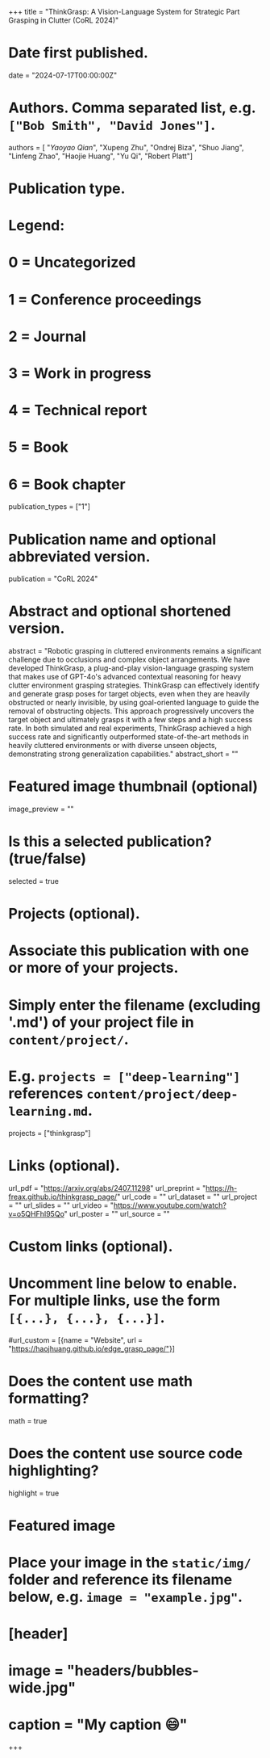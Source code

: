 +++
title = "ThinkGrasp: A Vision-Language System for Strategic Part Grasping in Clutter (CoRL 2024)"

# Date first published.
date = "2024-07-17T00:00:00Z"

# Authors. Comma separated list, e.g. `["Bob Smith", "David Jones"]`.
authors = [ "*Yaoyao Qian*", "Xupeng Zhu", "Ondrej Biza", "Shuo Jiang", "Linfeng Zhao", "Haojie Huang", "Yu Qi", "Robert Platt"]

# Publication type.
# Legend:
# 0 = Uncategorized
# 1 = Conference proceedings
# 2 = Journal
# 3 = Work in progress
# 4 = Technical report
# 5 = Book
# 6 = Book chapter
publication_types = ["1"]

# Publication name and optional abbreviated version.
publication = "CoRL 2024"


# Abstract and optional shortened version.
abstract = "Robotic grasping in cluttered environments remains a significant challenge due to occlusions and complex object arrangements. We have developed ThinkGrasp, a plug-and-play vision-language grasping system that makes use of GPT-4o's advanced contextual reasoning for heavy clutter environment grasping strategies. ThinkGrasp can effectively identify and generate grasp poses for target objects, even when they are heavily obstructed or nearly invisible, by using goal-oriented language to guide the removal of obstructing objects. This approach progressively uncovers the target object and ultimately grasps it with a few steps and a high success rate. In both simulated and real experiments, ThinkGrasp achieved a high success rate and significantly outperformed state-of-the-art methods in heavily cluttered environments or with diverse unseen objects, demonstrating strong generalization capabilities."
abstract_short = ""

# Featured image thumbnail (optional)
image_preview = ""

# Is this a selected publication? (true/false)
selected = true

# Projects (optional).
#   Associate this publication with one or more of your projects.
#   Simply enter the filename (excluding '.md') of your project file in `content/project/`.
#   E.g. `projects = ["deep-learning"]` references `content/project/deep-learning.md`.
projects = ["thinkgrasp"]

# Links (optional).
url_pdf = "https://arxiv.org/abs/2407.11298"
url_preprint = "https://h-freax.github.io/thinkgrasp_page/"
url_code = ""
url_dataset = ""
url_project = ""
url_slides = ""
url_video = "https://www.youtube.com/watch?v=o5QHFhI95Qo"
url_poster = ""
url_source = ""

# Custom links (optional).
#   Uncomment line below to enable. For multiple links, use the form `[{...}, {...}, {...}]`.
#url_custom = [{name = "Website", url = "https://haojhuang.github.io/edge_grasp_page/"}]

# Does the content use math formatting?
math = true

# Does the content use source code highlighting?
highlight = true

# Featured image
# Place your image in the `static/img/` folder and reference its filename below, e.g. `image = "example.jpg"`.
# [header]
# image = "headers/bubbles-wide.jpg"
# caption = "My caption 😄"

+++
